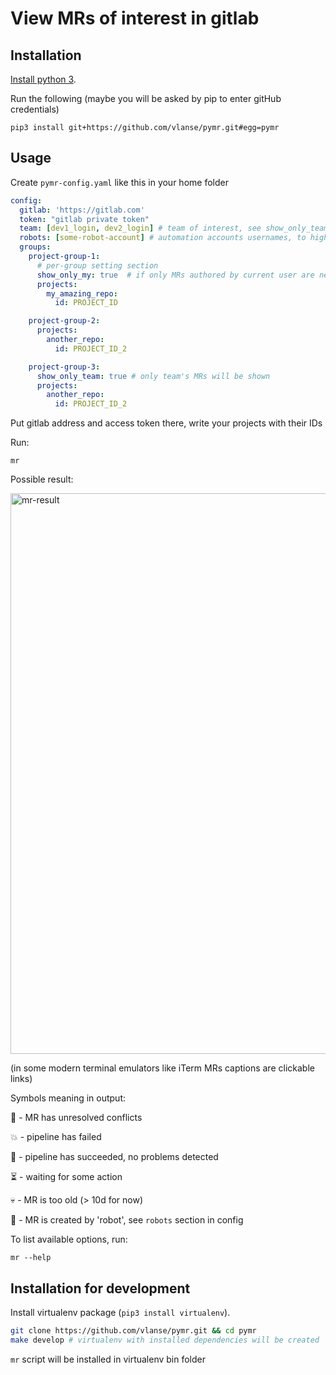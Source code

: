 # View MRs of interest in gitlab

## Installation
[Install python 3](https://www.python.org/downloads/).

Run the following (maybe you will be asked by pip to enter gitHub credentials)
```shell
pip3 install git+https://github.com/vlanse/pymr.git#egg=pymr
```

## Usage
Create `pymr-config.yaml` like this in your home folder
```yaml
config:
  gitlab: 'https://gitlab.com'
  token: "gitlab private token"
  team: [dev1_login, dev2_login] # team of interest, see show_only_team option below
  robots: [some-robot-account] # automation accounts usernames, to highlight MRs by API clients with special avatar
  groups:
    project-group-1:
      # per-group setting section
      show_only_my: true  # if only MRs authored by current user are needed for some reason, this overrides show_only_team option
      projects:
        my_amazing_repo:
          id: PROJECT_ID

    project-group-2:
      projects:
        another_repo:
          id: PROJECT_ID_2

    project-group-3:
      show_only_team: true # only team's MRs will be shown
      projects:
        another_repo:
          id: PROJECT_ID_2
```

Put gitlab address and access token there, write your projects with their IDs

Run:

```shell
mr
```
Possible result:

<img width="897" alt="mr-result" src="https://user-images.githubusercontent.com/17192647/219855788-44f70d64-1d95-4b96-81e4-8eb1f794a26f.png">

(in some modern terminal emulators like iTerm MRs captions are clickable links)

Symbols meaning in output:

🛑 - MR has unresolved conflicts

💥 - pipeline has failed

🚦 - pipeline has succeeded, no problems detected

⏳ - waiting for some action

💀 - MR is too old (> 10d for now)

🤖 - MR is created by 'robot', see `robots` section in config


To list available options, run:
```shell
mr --help
```

## Installation for development
Install virtualenv package (`pip3 install virtualenv`).

```bash
git clone https://github.com/vlanse/pymr.git && cd pymr
make develop # virtualenv with installed dependencies will be created
```

`mr` script will be installed in virtualenv bin folder
